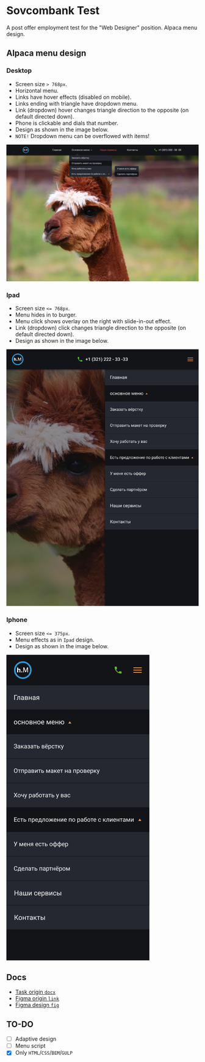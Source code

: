 # Sovcombank Test
A post offer employment test for the "Web Designer" position. Alpaca menu design.

## Alpaca menu design
### Desktop
- Screen size `> 768px`.
- Horizontal menu.
- Links have hover effects (disabled on mobile).
- Links ending with triangle have dropdown menu.
- Link (dropdown) hover changes triangle direction to the opposite (on default directed down).
- Phone is clickable and dials that number.
- Design as shown in the image below.
- `NOTE!` Dropdown menu can be overflowed with items!

<img src="https://raw.githubusercontent.com/homcenco/sovcombank-test/main/docs/design-desktop.png" alt="Desktop design">

### Ipad
- Screen size `<= 768px`.
- Menu hides in to burger.
- Menu click shows overlay on the right with slide-in-out effect.
- Link (dropdown) click changes triangle direction to the opposite (on default directed down).
- Design as shown in the image below.

<img src="https://raw.githubusercontent.com/homcenco/sovcombank-test/main/docs/design-ipad.png" alt="Ipad design">

### Iphone
- Screen size `<= 375px`.
- Menu effects as in `Ipad` design.
- Design as shown in the image below.

<img src="https://raw.githubusercontent.com/homcenco/sovcombank-test/main/docs/design-iphone.png" alt="Iphone design">

## Docs
- [Task origin `docx`](https://raw.githubusercontent.com/homcenco/sovcombank-test/main/docs/task_origin.docx)
- [Figma origin `link`](https://www.figma.com/file/a8Z21nanfYQ7JnYItyhcns/Untitled)
- [Figma design `fig`](https://raw.githubusercontent.com/homcenco/sovcombank-test/main/docs/design_origin.fig)


## TO-DO
- [ ] Adaptive design
- [ ] Menu script
- [x] Only `HTML`/`CSS`/`BEM`/`GULP`
